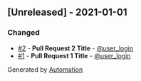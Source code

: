 ## [Unreleased] - 2021-01-01

### Changed
- [#2](http://api.github.com) - **Pull Request 2 Title** - [@user_login](http//github.com/user_login)
- [#1](http://api.github.com) - **Pull Request 1 Title** - [@user_login](http//github.com/user_login)

Generated by [Automation](https://github.com/aeon-php/automation)